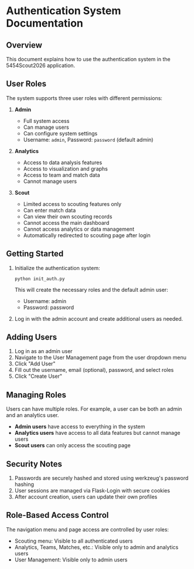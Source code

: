# Authentication System Documentation

## Overview
This document explains how to use the authentication system in the 5454Scout2026 application.

## User Roles

The system supports three user roles with different permissions:

1. **Admin**
   - Full system access
   - Can manage users
   - Can configure system settings
   - Username: `admin`, Password: `password` (default admin)

2. **Analytics**
   - Access to data analysis features
   - Access to visualization and graphs
   - Access to team and match data
   - Cannot manage users

3. **Scout**
   - Limited access to scouting features only
   - Can enter match data
   - Can view their own scouting records
   - Cannot access the main dashboard
   - Cannot access analytics or data management
   - Automatically redirected to scouting page after login

## Getting Started

1. Initialize the authentication system:
   ```
   python init_auth.py
   ```

   This will create the necessary roles and the default admin user:
   - Username: admin
   - Password: password

2. Log in with the admin account and create additional users as needed.

## Adding Users

1. Log in as an admin user
2. Navigate to the User Management page from the user dropdown menu
3. Click "Add User"
4. Fill out the username, email (optional), password, and select roles
5. Click "Create User"

## Managing Roles

Users can have multiple roles. For example, a user can be both an admin and an analytics user.

- **Admin users** have access to everything in the system
- **Analytics users** have access to all data features but cannot manage users
- **Scout users** can only access the scouting page

## Security Notes

1. Passwords are securely hashed and stored using werkzeug's password hashing
2. User sessions are managed via Flask-Login with secure cookies
3. After account creation, users can update their own profiles

## Role-Based Access Control

The navigation menu and page access are controlled by user roles:

- Scouting menu: Visible to all authenticated users
- Analytics, Teams, Matches, etc.: Visible only to admin and analytics users
- User Management: Visible only to admin users
